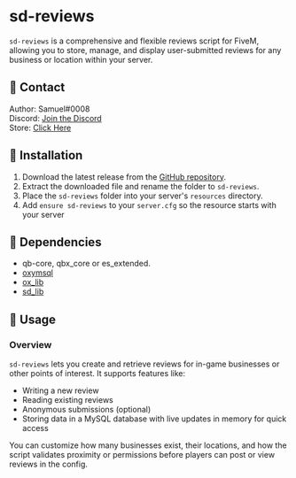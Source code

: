 # sd-reviews

`sd-reviews` is a comprehensive and flexible reviews script for FiveM, allowing you to store, manage, and display user-submitted reviews for any business or location within your server.

## 🔔 Contact

Author: Samuel#0008  
Discord: [Join the Discord](https://discord.gg/FzPehMQaBQ)  
Store: [Click Here](https://fivem.samueldev.shop)

## 💾 Installation

1. Download the latest release from the [GitHub repository](https://github.com/Samuels-Development/sd_reviews/releases).
2. Extract the downloaded file and rename the folder to `sd-reviews`.
3. Place the `sd-reviews` folder into your server's `resources` directory.
4. Add `ensure sd-reviews` to your `server.cfg` so the resource starts with your server


## 📖 Dependencies
- qb-core, qbx_core or es_extended.
- [oxymsql](https://github.com/overextended/oxmysql)
- [ox_lib](https://github.com/overextended/ox_lib)
- [sd_lib](https://github.com/Samuels-Development/sd_lib/releases)

## 📖 Usage

### Overview

`sd-reviews` lets you create and retrieve reviews for in-game businesses or other points of interest. It supports features like:

- Writing a new review
- Reading existing reviews
- Anonymous submissions (optional)
- Storing data in a MySQL database with live updates in memory for quick access

You can customize how many businesses exist, their locations, and how the script validates proximity or permissions before players can post or view reviews in the config.
